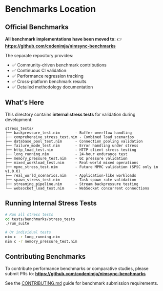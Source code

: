 # Benchmarks Location

## Official Benchmarks

**All benchmark implementations have been moved to:**
👉 **https://github.com/codenimja/nimsync-benchmarks**

The separate repository provides:
- ✅ Community-driven benchmark contributions
- ✅ Continuous CI validation
- ✅ Performance regression tracking
- ✅ Cross-platform benchmark results
- ✅ Detailed methodology documentation

## What's Here

This directory contains **internal stress tests** for validation during development:

```
stress_tests/
├── backpressure_test.nim       - Buffer overflow handling
├── comprehensive_stress_test.nim - Combined load scenarios
├── database_pool_test.nim      - Connection pooling validation
├── failure_mode_test.nim       - Error handling under stress
├── http_load_test.nim          - HTTP client stress testing
├── long_running.nim            - 24-hour endurance test
├── memory_pressure_test.nim    - GC pressure validation
├── mixed_workload_test.nim     - Real-world mixed operations
├── mpmc_stress_test.nim        - Future MPMC validation (SPSC only in v1.0.0)
├── real_world_scenarios.nim    - Application-like workloads
├── spawn_stress_test.nim       - Task spawn rate validation
├── streaming_pipeline.nim      - Stream backpressure testing
└── websocket_load_test.nim     - WebSocket concurrent connections
```

## Running Internal Stress Tests

```bash
# Run all stress tests
cd tests/benchmarks/stress_tests
./run_suite

# Or individual tests
nim c -r long_running.nim
nim c -r memory_pressure_test.nim
```

## Contributing Benchmarks

To contribute performance benchmarks or comparative studies, please submit PRs to:
**https://github.com/codenimja/nimsync-benchmarks**

See the [CONTRIBUTING.md](https://github.com/codenimja/nimsync-benchmarks/blob/main/CONTRIBUTING.md) guide for benchmark submission requirements.
